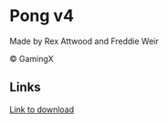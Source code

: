 # Pong v4
Made by Rex Attwood and Freddie Weir

© GamingX

## Links
[Link to download](https://drive.google.com/file/d/1yGoItFdTn76sCZg84HOfvcL3GTqg_UEz/view?usp=sharing "v4 Download Link")
